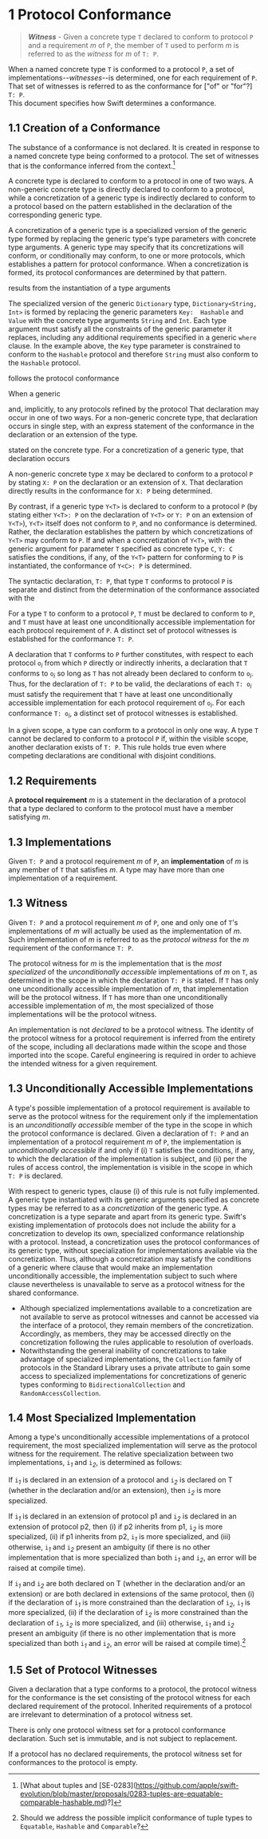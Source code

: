 # 1 Protocol Conformance

>***Witness*** - Given a concrete type `T` declared to conform to
>protocol `P` and a requirement *m* of `P`, the member of `T` 
>used to perform *m* is referred to as the *witness* for *m* of `T: P`.

When a named concrete type `T` is conformed to a protocol `P`, a set of
implementations--*witnesses*--is determined, one for each requirement of `P`.  
That set of witnesses is referred to as the conformance for ["of" or "for"?] `T: P`.  
This document specifies how Swift determines a conformance.

## 1.1 Creation of a Conformance
The substance of a conformance is not declared.  It is created in response to a named concrete type being conformed to a protocol.  The set of witnesses that is the conformance inferred from the context.[^2]  
[^2]: [What about tuples and [SE-0283\](https://github.com/apple/swift-evolution/blob/master/proposals/0283-tuples-are-equatable-comparable-hashable.md)?]

A concrete type is declared to conform to a protocol in one of two ways.  A non-generic concrete type is directly declared to conform to a protocol, while a concretization of a generic type is indirectly declared to conform to a protocol based on the pattern established in the declaration of the corresponding generic type.

A concretization of a generic type is a specialized version of the generic type formed by replacing the generic type's type parameters with concrete type arguments.  A generic type may specify that its concretizations will conform, or conditionally may conform, to one or more protocols, which establishes a pattern for protocol conformance.  When a concretization is formed, its protocol conformances are determined by that pattern.


 

results from the instantiation of a type arguments  

The specialized version of the generic `Dictionary` type, `Dictionary<String,  Int>` is formed by replacing the generic parameters `Key:  Hashable` and `Value` with the concrete type arguments `String` and `Int`. Each type argument must satisfy all the constraints of the generic parameter it replaces, including any additional requirements specified in a generic `where` clause. In the example above, the `Key` type parameter is constrained to conform to the `Hashable` protocol and therefore `String` must also conform to the `Hashable` protocol.

follows the protocol conformance   

When a generic 


and, implicitly, to any protocols refined by the protocol
That declaration may occur in one of two ways.  For a non-generic concrete type, that declaration occurs in single step, with an express statement of the conformance in the declaration or an extension of the type. 



 stated on the concrete type.  For a concretization of a generic type, that declaration occurs
[^1]: Should we address the possible implicit conformance of tuple types to `Equatable`, `Hashable` and `Comparable`?

A non-generic concrete type `X` may be declared to conform to a protocol `P` by stating `X: P` on the declaration or an extension of `X`.  That declaration directly results in the conformance for `X: P` being determined.

By contrast, if a generic type `Y<T>` is declared to conform to a protocol `P` (by stating either `Y<T>: P` on the declaration of `Y<T>` or `Y: P` on an extension of `Y<T>`), `Y<T>` itself does not conform to `P`, and no conformance is determined.  Rather, the declaration establishes the pattern by which concretizations of `Y<T>` may conform to `P`.  If and when a concretization of `Y<T>`, with the generic argument for parameter `T` specified as concrete type `C`, `Y: C` satisfies the conditions, if any, of the `Y<T>` pattern for conforming to `P` is instantiated, the conformance of `Y<C>: P` is determined.  





The syntactic declaration, `T: P`, that type `T` conforms to protocol `P` is separate and distinct from the determination of the conformance associated with the 


For a type `T` to conform to a protocol `P`, `T` must be declared to conform to
`P`, and `T` must have at least one unconditionally accessible implementation
for each protocol requirement of `P`.  A distinct set of protocol witnesses is
established for the conformance `T: P`.

A declaration that `T` conforms to `P` further constitutes, with respect to each
protocol `o`*<sub>i</sub>* from which `P` directly or indirectly inherits, a
declaration that `T` conforms to `o`*<sub>i</sub>* so long as `T` has not
already been declared to conform to `o`*<sub>i</sub>*.  Thus, for the
declaration of `T: P` to be valid, the declarations of each `T: o`*<sub>i</sub>*
must satisfy the requirement that `T` have at least one unconditionally
accessible implementation for each protocol requirement of
`o`*<sub>i</sub>*. For each conformance `T: o`*<sub>i</sub>*, a distinct set of
protocol witnesses is established.

In a given scope, a type can conform to a protocol in only one way.  A type `T`
cannot be declared to conform to a protocol `P` if, within the visible scope,
another declaration exists of `T: P`.  This rule holds true even where competing
declarations are conditional with disjoint conditions.

## 1.2 Requirements

A **protocol requirement** *m* is a statement in the declaration of a protocol that a type declared to
conform to the protocol must have a member satisfying *m*.  

## 1.3 Implementations

Given `T: P` and a protocol requirement *m* of `P`, an **implementation** 
of *m* is any member of `T` that satisfies *m*.  A type
may have more than one implementation of a requirement.    

## 1.3 Witness

Given `T: P` and a protocol requirement *m* of `P`, one and only one of `T`'s
implementations of *m* will actually be used as the implementation of *m*.  Such
implementation of *m* is referred to as the *protocol witness* for the *m*
requirement of the conformance `T: P`.

The protocol witness for *m* is the implementation that is the *most
specialized* of the *unconditionally accessible* implementations of *m* on `T`,
as determined in the scope in which the declaration `T: P` is stated.  If `T`
has only one unconditionally accessible implementation of *m*, that
implementation will be the protocol witness.  If `T` has more than one
unconditionally accessible implementation of *m*, the most specialized of those
implementations will be the protocol witness.

An implementation is not *declared* to be a protocol witness.  The identity of
the protocol witness for a protocol requirement is inferred from the entirety of
the scope, including all declarations made within the scope and those imported
into the scope.  Careful engineering is required in order to achieve the
intended witness for a given requirement.

## 1.3 Unconditionally Accessible Implementations

A type's possible implementation of a protocol requirement is available to serve
as the protocol witness for the requirement only if the implementation is an
*unconditionally accessible* member of the type in the scope in which the
protocol conformance is declared.  Given a declaration of `T: P` and an
implementation of a protocol requirement *m* of `P`, the implementation is
*unconditionally accessible* if and only if (i) `T` satisfies the conditions, if
any, to which the declaration of the implementation is subject, and (ii) per the
rules of access control, the implementation is visible in the scope in which `T:
P` is declared.

With respect to generic types, clause (i) of this rule is not fully implemented.
A generic type instantiated with its generic arguments specified as concrete
types may be referred to as a *concretization* of the generic type.  A
concretization is a type separate and apart from its generic type.  Swift's
existing implementation of protocols does not include the ability for a
concretization to develop its own, specialized conformance relationship with a
protocol.  Instead, a concretization uses the protocol conformances of its
generic type, without specialization for implementations available via the
concretization.  Thus, although a concretization may satisfy the conditions of a
generic where clause that would make an implementation unconditionally
accessible, the implementation subject to such where clause nevertheless is
unavailable to serve as a protocol witness for the shared conformance.
  * Although specialized implementations available to a concretization are not
    available to serve as protocol witnesses and cannot be accessed via the
    interface of a protocol, they remain members of the concretization.
    Accordingly, as members, they may be accessed directly on the concretization
    following the rules applicable to resolution of overloads.
  * Notwithstanding the general inability of concretizations to take advantage
    of specialized implementations, the `Collection` family of protocols in the
    Standard Library uses a private attribute to gain some access to specialized
    implementations for concretizations of generic types conforming to
    `BidirectionalCollection` and `RandomAccessCollection`.


## 1.4 Most Specialized Implementation
Among a type's unconditionally accessible implementations of a protocol
requirement, the most specialized implementation will serve as the protocol
witness for the requirement.  The relative specialization between two
implementations, `i`*<sub>1</sub>* and `i`*<sub>2</sub>*, is determined as
follows:

If `i`*<sub>1</sub>* is declared in an extension of a protocol and
`i`*<sub>2</sub>* is declared on T (whether in the declaration and/or an
extension), then `i`*<sub>2</sub>* is more specialized.

If `i`*<sub>1</sub>* is declared in an extension of protocol p1 and
`i`*<sub>2</sub>* is declared in an extension of protocol p2, then (i) if p2
inherits from p1, `i`*<sub>2</sub>* is more specialized, (ii) if p1 inherits
from p2, `i`*<sub>1</sub>* is more specialized, and (iii) otherwise,
`i`*<sub>1</sub>* and `i`*<sub>2</sub>* present an ambiguity (if there is no
other implementation that is more specialized than both `i`*<sub>1</sub>* and
`i`*<sub>2</sub>*, an error will be raised at compile time).

If `i`*<sub>1</sub>* and `i`*<sub>2</sub>* are both declared on T (whether in
the declaration and/or an extension) or are both declared in extensions of the
same protocol, then (i) if the declaration of `i`*<sub>1</sub>* is more
constrained than the declaration of `i`*<sub>2</sub>*, `i`*<sub>1</sub>* is more
specialized, (ii) if the declaration of `i`*<sub>2</sub>* is more constrained
than the declaration of `i`*<sub>1</sub>*, `i`*<sub>2</sub>* is more
specialized, and (iii) otherwise, `i`*<sub>1</sub>* and `i`*<sub>2</sub>*
present an ambiguity (if there is no other implementation that is more
specialized than both `i`*<sub>1</sub>* and `i`*<sub>2</sub>*, an error will be
raised at compile time).[^1]

[^1]: Given the way conditional declarations work or don’t work, I’m not sure
      these declared-on-same-type situations could arise in a meaningful
      way. Thoughts?

## 1.5 Set of Protocol Witnesses

Given a declaration that a type conforms to a protocol, the protocol witness for
the conformance is the set consisting of the protocol witness for each declared
requirement of the protocol.  Inherited requirements of a protocol are
irrelevant to determination of a protocol witness set.

There is only one protocol witness set for a protocol conformance declaration.
Such set is immutable, and is not subject to replacement.

If a protocol has no declared requirements, the protocol witness set for
conformances to the protocol is empty.
<!--stackedit_data:
eyJoaXN0b3J5IjpbMTM0MTgzMTQ3OCwtMjA5MTY1NjU5MywtNT
AxMDUwMjgwLDE0MzExMzYxNDMsLTgxOTM4MDU2MywxMzUzNTcy
ODg0LDEzMjU1ODY2NTIsMTY5ODQyODE1LDg0NTcyOTQ1OSwtMT
Y3ODY0MDA0NCwtMzE1NTU4MTgwLC0xNTAzMjMxMjk3LDEzNTkz
ODQyMjhdfQ==
-->
